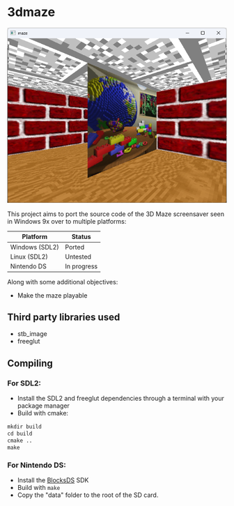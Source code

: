 # 3dmaze

![image](screenshot.png)

This project aims to port the source code of the 3D Maze screensaver seen in Windows 9x over to multiple platforms:

| Platform       | Status                                                |
|----------------|-------------------------------------------------------|
| Windows (SDL2) | Ported                                                |
| Linux (SDL2)   | Untested                                              |
| Nintendo DS    | In progress                                           |

Along with some additional objectives:
* Make the maze playable

## Third party libraries used
* stb_image
* freeglut

## Compiling

### For SDL2:
* Install the SDL2 and freeglut dependencies through a terminal with your package manager
* Build with cmake:
```
mkdir build
cd build
cmake ..
make
```

### For Nintendo DS:
* Install the [BlocksDS](https://blocksds.skylyrac.net/docs/setup/options/) SDK
* Build with `make`
* Copy the "data" folder to the root of the SD card.
